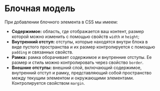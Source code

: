 # Блочная модель

<p>При добавлении блочного элемента в CSS мы имеем:</p>

<ul>
    <li><b>Содержимое:</b> область, где отображается ваш контент, 
размер которой можно изменить с помощью свойств <code>width</code> и <code>height</code>;
    </li>
    <li><b>Внутренний отступ:</b> отступы, которые находятся внутри блока в виде пустого пространства и их размер
контролируется с помощью <code>padding</code> и связанных свойств.</li>
    <li><b>Рамка:</b> рамка оборачивает содержимое и внутренние отступы. Ее размер и стиль можно
контролировать через свойство <code>border</code>.</li>
    <li><b>Внешние отступы:</b> внешний слой, включающий содержимое, внутренний отступ и рамку,
представляющий собой пространство между текущим элементом и окружающими элементами. Контролируется
свойством <code>margin</code>.</li>
</ul>

